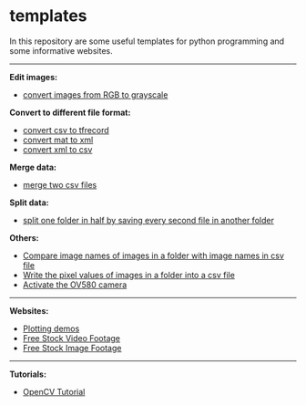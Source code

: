 # templates

In this repository are some useful templates for python programming and some informative websites.
***

**Edit images:**
  - [convert images from RGB to grayscale](https://github.com/gitkatrin/templates/blob/master/edit_images/rgb2grayscale.py)


**Convert to different file format:**
  - [convert csv to tfrecord](https://github.com/gitkatrin/templates/blob/master/convert_to_different_file_format/csv_to_tfrecord.py)
  - [convert mat to xml](https://github.com/gitkatrin/templates/blob/master/convert_to_different_file_format/mat_to_xml.py)
  - [convert xml to csv](https://github.com/gitkatrin/templates/blob/master/convert_to_different_file_format/xml_to_csv.py)
  
**Merge data:**
  - [merge two csv files](https://github.com/gitkatrin/templates/blob/master/merge_data/merge_csv.py)

**Split data:**
  - [split one folder in half by saving every second file in another folder](https://github.com/gitkatrin/templates/blob/master/split_data/split_folder_half.py)

**Others:**
  - [Compare image names of images in a folder with image names in csv file](https://github.com/gitkatrin/templates/blob/master/others/compare_image_names_with_csv_file.py)
  - [Write the pixel values of images in a folder into a csv file](https://github.com/gitkatrin/templates/blob/master/others/pixel_values_in_csv.py)
  - [Activate the OV580 camera](https://github.com/gitkatrin/templates/blob/master/others/OV580example.py)

---

**Websites:**
- [Plotting demos](https://academo.org/demos/)
- [Free Stock Video Footage](https://www.videvo.net/)
- [Free Stock Image Footage](https://www.istockphoto.com/de)

---

**Tutorials:**
 - [OpenCV Tutorial](https://github.com/spmallick/learnopencv)
  
